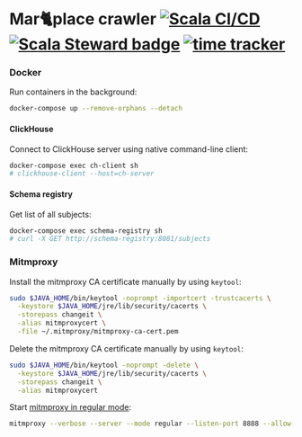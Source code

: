 # Mar🐈place crawler [![Scala CI/CD](https://github.com/IvanDyachenko/marketplace-crawler/workflows/Scala%20CI/CD/badge.svg)](https://github.com/IvanDyachenko/marketplace-crawler/actions?query=workflow%3A%22Scala+CI%2FCD%22) [![Scala Steward badge](https://img.shields.io/badge/Scala_Steward-helping-blue.svg?style=flat&logo=data:image/png;base64,iVBORw0KGgoAAAANSUhEUgAAAA4AAAAQCAMAAAARSr4IAAAAVFBMVEUAAACHjojlOy5NWlrKzcYRKjGFjIbp293YycuLa3pYY2LSqql4f3pCUFTgSjNodYRmcXUsPD/NTTbjRS+2jomhgnzNc223cGvZS0HaSD0XLjbaSjElhIr+AAAAAXRSTlMAQObYZgAAAHlJREFUCNdNyosOwyAIhWHAQS1Vt7a77/3fcxxdmv0xwmckutAR1nkm4ggbyEcg/wWmlGLDAA3oL50xi6fk5ffZ3E2E3QfZDCcCN2YtbEWZt+Drc6u6rlqv7Uk0LdKqqr5rk2UCRXOk0vmQKGfc94nOJyQjouF9H/wCc9gECEYfONoAAAAASUVORK5CYII=)](https://scala-steward.org) [![time tracker](https://wakatime.com/badge/github/IvanDyachenko/marketplace-crawler.svg)](https://wakatime.com/badge/github/IvanDyachenko/marketplace-crawler)

### Docker
Run containers in the background:
```bash
docker-compose up --remove-orphans --detach
```

#### ClickHouse
Connect to ClickHouse server using native command-line client:
```bash
docker-compose exec ch-client sh
# clickhouse-client --host=ch-server
```

#### Schema registry
Get list of all subjects:
```bash
docker-compose exec schema-registry sh
# curl -X GET http://schema-registry:8081/subjects
```

### Mitmproxy
Install the mitmproxy CA certificate manually by using `keytool`:
```bash
sudo $JAVA_HOME/bin/keytool -noprompt -importcert -trustcacerts \
  -keystore $JAVA_HOME/jre/lib/security/cacerts \
  -storepass changeit \
  -alias mitmproxycert \
  -file ~/.mitmproxy/mitmproxy-ca-cert.pem
```

Delete the mitmproxy CA certificate manually by using `keytool`:
```bash
sudo $JAVA_HOME/bin/keytool -noprompt -delete \
  -keystore $JAVA_HOME/jre/lib/security/cacerts \
  -storepass changeit \
  -alias mitmproxycert 
```


Start [mitmproxy in regular mode](https://docs.mitmproxy.org/stable/concepts-modes/#regular-proxy):
```bash
mitmproxy --verbose --server --mode regular --listen-port 8888 --allow-hosts 'mobile.market.yandex.net:443' --no-http2
```
